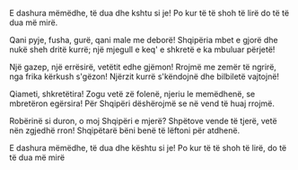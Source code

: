 E dashura mëmëdhe,
të dua dhe kshtu si je!
Po kur të të shoh të lirë
do të të dua më mirë.

Qani pyje, fusha, gurë,
qani male me deborë!
Shqipëria mbet e gjorë
dhe nukë sheh dritë kurrë;
një mjegull e keq' e shkretë
e ka mbuluar përjetë!

Një gazep, një errësirë,
vetëtit edhe gjëmon!
Rrojmë me zemër të ngrirë,
nga frika kërkush s'gëzon!
Njërzit kurrë s'këndojnë
dhe bilbiletë vajtojnë!

Qiameti, shkretëtira!
Zogu vetë zë folenë,
njeriu le memëdhenë,
se mbretëron egërsira!
Për Shqipëri dëshërojmë
se në vend të huaj rrojmë.

Robërinë si duron,
o moj Shqipëri e mjerë?
Shpëtove vende të tjerë,
vetë nën zgjedhë rron!
Shqipëtarë bëni benë
të lëftoni për atdhenë.

E dashura mëmëdhe,
të dua dhe kështu si je!
Po kur të të shoh të lirë,
do të të dua më mirë